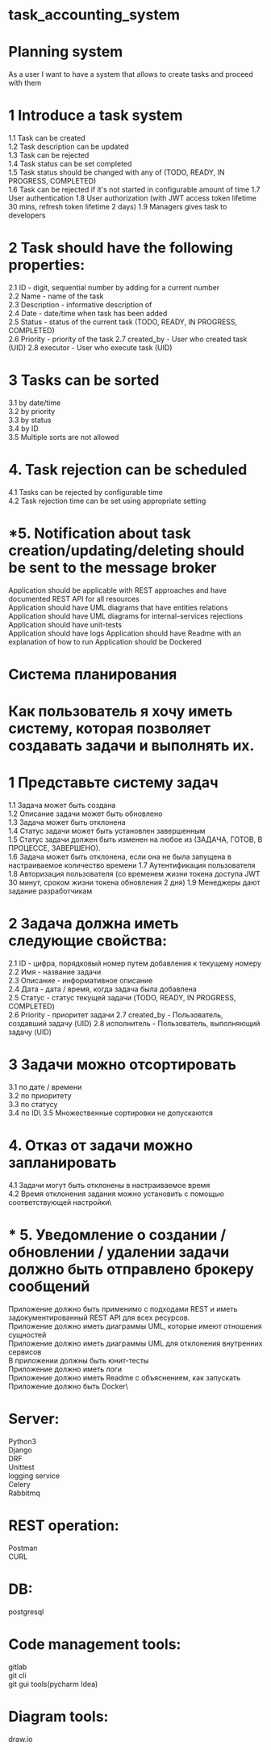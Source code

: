# task_accounting_system

# Planning system

As a user I want to have a system that allows to create tasks and proceed with them
 
# 1 Introduce a task system 
  1.1 Task can be created\
  1.2 Task description can be updated\
  1.3 Task can be rejected\
  1.4 Task status can be set completed\
  1.5 Task status should be changed with any of (TODO, READY, IN PROGRESS, COMPLETED)\
  1.6 Task can be rejected if it's not started in configurable amount of time
  1.7 User authentication
  1.8 User authorization (with JWT access token lifetime 30 mins, refresh token lifetime 2 days)
  1.9 Managers gives task to developers
# 2 Task should have the following properties:
  2.1 ID                - digit, sequential number by adding for a current number\
  2.2 Name          - name of the task\
  2.3 Description - informative description of\
  2.4 Date            - date/time when task has been added\
  2.5 Status          - status of the current task (TODO, READY, IN PROGRESS, COMPLETED)\
  2.6 Priority        - priority of the task
  2.7 created_by - User who created task (UID)
  2.8 executor - User who execute task (UID)
# 3 Tasks can be sorted
  3.1 by date/time\
  3.2 by priority\
  3.3 by status\
  3.4 by ID\
  3.5 Multiple sorts are not allowed
# 4. Task rejection can be scheduled
  4.1 Tasks can be rejected by configurable time\
  4.2 Task rejection time can be set using appropriate setting 
# *5. Notification about task creation/updating/deleting should be sent to the message broker
 
Application should be applicable with REST approaches and have documented REST API for all resources\
Application should have UML diagrams that have entities relations\
Application should have UML diagrams for internal-services rejections\
Application should have unit-tests\
Application should have logs
Application should have Readme with an explanation of how to run
Application should be Dockered






# Система планирования
# Как пользователь я хочу иметь систему, которая позволяет создавать задачи и выполнять их.

# 1 Представьте систему задач
1.1 Задача может быть создана\
1.2 Описание задачи может быть обновлено\
1.3 Задача может быть отклонена\
1.4 Статус задачи может быть установлен завершенным\
1.5 Статус задачи должен быть изменен на любое из (ЗАДАЧА, ГОТОВ, В ПРОЦЕССЕ, ЗАВЕРШЕНО).\
1.6 Задача может быть отклонена, если она не была запущена в настраиваемое количество времени 
1.7 Аутентификация пользователя
1.8 Авторизация пользователя (со временем жизни токена доступа JWT 30 минут, сроком жизни токена обновления 2 дня)
1.9 Менеджеры дают задание разработчикам

# 2 Задача должна иметь следующие свойства:
2.1 ID - цифра, порядковый номер путем добавления к текущему номеру\
2.2 Имя - название задачи\
2.3 Описание - информативное описание \
2.4 Дата - дата / время, когда задача была добавлена\
2.5 Статус - статус текущей задачи (TODO, READY, IN PROGRESS, COMPLETED)\
2.6 Priority - приоритет задачи
2.7 created_by - Пользователь, создавший задачу (UID)
2.8 исполнитель - Пользователь, выполняющий задачу (UID)

# 3 Задачи можно отсортировать
3.1 по дате / времени\
3.2 по приоритету\
3.3 по статусу\
3.4 по ID\ 
3.5 Множественные сортировки не допускаются 

# 4. Отказ от задачи можно запланировать
4.1 Задачи могут быть отклонены в настраиваемое время\
4.2 Время отклонения задания можно установить с помощью соответствующей настройки\

# * 5. Уведомление о создании / обновлении / удалении задачи должно быть отправлено брокеру сообщений
Приложение должно быть применимо с подходами REST и иметь задокументированный REST API для всех ресурсов.\
Приложение должно иметь диаграммы UML, которые имеют отношения сущностей\
Приложение должно иметь диаграммы UML для отклонения внутренних сервисов\
В приложении должны быть юнит-тесты\
Приложение должно иметь логи\
Приложение должно иметь Readme с объяснением, как запускать\
Приложение должно быть Docker\



# Server:
Python3\
Django\
DRF\
Unittest\
logging service\
Celery\
Rabbitmq
# REST operation:
Postman\
CURL
# DB: 
postgresql

# Code management tools:
gitlab\
git cli\
git gui tools(pycharm Idea)

# Diagram tools:
 draw.io 
